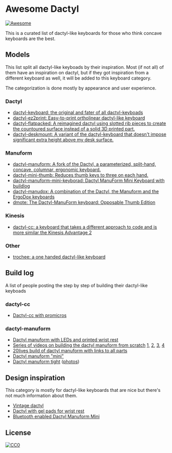 # Awesome Dactyl

[![Awesome](https://cdn.rawgit.com/sindresorhus/awesome/d7305f38d29fed78fa85652e3a63e154dd8e8829/media/badge.svg)](https://github.com/sindresorhus/awesome)

This is a curated list of dactyl-like keyboards for those who think concave
keyboards are the best.

## Models

This list split all dactyl-like keyboads by their inspiration. Most (if not
all) of them have an inspiration on dactyl, but if they got inspiration from a
different keyboard as well, it will be added to this keyboard category.

The categorization is done mostly by appearance and user experience.

### Dactyl

* [dactyl-keyboard: the original and fater of all dactyl-keyboads](https://github.com/adereth/dactyl-keyboard)
* [dactyl-ez2print: Easy-to-print ortholinear dactyl-like keyboard](https://github.com/ramonimbao/dactyl-ez2print)
* [dactyl-flatpacked: A reimagined dactyl using slotted rib pieces to create the countoured surface instead of a solid 3D printed part.](https://github.com/nickcoutsos/dactyl-flatpacked/)
* [dactyl-deskmount: A variant of the dactyl-keyboard that doesn't impose significant extra height above my desk surface.](https://github.com/nickcoutsos/dactyl-deskmount/)

### Manuform

* [dactyl-manuform: A fork of the Dactyl, a parameterized, split-hand, concave, columnar, ergonomic keyboard.](https://github.com/abstracthat/dactyl-manuform)
* [dactyl-mini-thumb: Reduces thumb keys to three on each hand.](https://github.com/aleung/mini-thumb-dactyl-keyboard)
* [dactyl-manuform-mini-keyborad: Dactyl ManuForm Mini Keyboard with buildlog](https://github.com/bstiq/dactyl-manuform-mini-keyboard)
* [dactyl-manudox: A combination of the Dactyl, the Manuform and the ErgoDox keyboards](https://github.com/phillipthelen/dactyl-keyboard)
* [dmote: The Dactyl-ManuForm keyboard: Opposable Thumb Edition](https://github.com/tleytek/dactyl-keyboard)

### Kinesis

* [dactyl-cc: a keyboard that takes a different approach to code and is more similar the Kinesis Advantage 2](https://github.com/mjohns/dactyl-cc)

### Other

* [trochee: a one handed dactyl-like keyboard](https://github.com/porkostomus/trochee)


## Build log

A list of people posting the step by step of building their dactyl-like
keyboads

### dactyl-cc

* [Dactyl-cc with promicros](https://imgur.com/a/68ReQeh)

### dactyl-manuform

* [Dactyl manuform with LEDs and printed wrist rest](https://imgur.com/a/3xqx0M3)
* [Series of videos on building the dactyl manuform from scratch](https://www.youtube.com/watch?v=dWC_8BOArzc) [1](https://www.youtube.com/watch?v=dWC_8BOArzc), [2](https://www.youtube.com/watch?v=fDc6rjZGYiI), [3](https://www.youtube.com/watch?v=r-CKnaoSmCk), [4](https://www.youtube.com/watch?v=Oloh3Yabu6I)
* [20lives build of dactyl manuform with links to all parts](https://github.com/20lives/Dactyl-Manuform)
* [Dactyl manuform "mini"](https://www.beekeeb.com/dactyl-manuform-mini-mechanical-keyboard-build-log/)
* [Dactyl manuform tight](https://github.com/okke-formsma/dactyl-manuform-tight) ([photos](https://imgur.com/gallery/YePWDY5))


## Design inspiration

This category is mostly for dactyl-like keyboards that are nice but there's not
much information about them.

* [Vintage dactyl](https://www.reddit.com/r/MechanicalKeyboards/comments/79io6i/vintage_dactyl/)
* [Dactyl with gel pads for wrist rest](https://imgur.com/a/oMtpd)
* [Bluetooth enabled Dactyl Manuform Mini](https://www.reddit.com/r/MechanicalKeyboards/comments/ejqas3/bluetooth_enabled_dactyl_manuform_mini/)


## License

[![CC0](https://licensebuttons.net/p/zero/1.0/88x31.png)](https://creativecommons.org/publicdomain/zero/1.0/)
